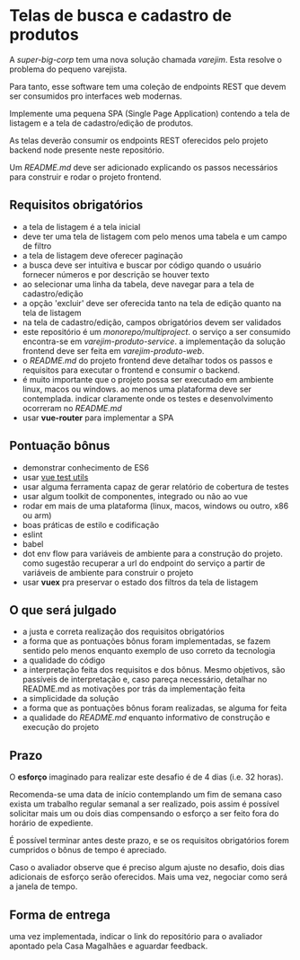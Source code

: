# Telas de busca e cadastro de produtos

A _super-big-corp_ tem uma nova solução chamada _varejim_. Esta resolve o
problema do pequeno varejista.

Para tanto, esse software tem uma coleção de endpoints REST que devem ser
consumidos pro interfaces web modernas.

Implemente uma pequena SPA (Single Page Application) contendo a tela de listagem
e a tela de cadastro/edição de produtos.

As telas deverão consumir os endpoints REST oferecidos pelo projeto backend node
presente neste repositório.

Um _README.md_ deve ser adicionado explicando os passos necessários para
construir e rodar o projeto frontend.

## Requisitos obrigatórios

- a tela de listagem é a tela inicial
- deve ter uma tela de listagem com pelo menos uma tabela e um campo de filtro
- a tela de listagem deve oferecer paginação
- a busca deve ser intuitiva e buscar por código quando o usuário fornecer
  números e por descrição se houver texto
- ao selecionar uma linha da tabela, deve navegar para a tela de cadastro/edição
- a opção 'excluir' deve ser oferecida tanto na tela de edição quanto na tela de
  listagem
- na tela de cadastro/edição, campos obrigatórios devem ser validados
- este repositório é um _monorepo/multiproject_. o serviço a ser consumido
  encontra-se em _varejim-produto-service_. a implementação da solução frontend
  deve ser feita em _varejim-produto-web_.
- o _README.md_ do projeto frontend deve detalhar todos os passos e requisitos
  para executar o frontend e consumir o backend.
- é muito importante que o projeto possa ser executado em ambiente linux, macos
  ou windows. ao menos uma plataforma deve ser contemplada. indicar claramente
  onde os testes e desenvolvimento ocorreram no _README.md_
- usar **vue-router** para implementar a SPA
  
## Pontuação bônus

- demonstrar conhecimento de ES6
- usar [vue test utils](https://vue-test-utils.vuejs.org/installation/#semantic-versioning)
- usar alguma ferramenta capaz de gerar relatório de cobertura de testes
- usar algum toolkit de componentes, integrado ou não ao vue
- rodar em mais de uma plataforma (linux, macos, windows ou outro, x86 ou arm)
- boas práticas de estilo e codificação
- eslint
- babel
- dot env flow para variáveis de ambiente para a construção do projeto. como
  sugestão recuperar a url do endpoint do serviço a partir de variáveis de
  ambiente para construir o projeto
- usar **vuex** pra preservar o estado dos filtros da tela de listagem

## O que será julgado

- a justa e correta realização dos requisitos obrigatórios
- a forma que as pontuações bônus foram implementadas, se fazem sentido pelo
  menos enquanto exemplo de uso correto da tecnologia
- a qualidade do código
- a interpretação feita dos requisitos e dos bônus. Mesmo objetivos, são
  passíveis de interpretação e, caso pareça necessário, detalhar no README.md as
  motivações por trás da implementação feita
- a simplicidade da solução
- a forma que as pontuações bônus foram realizadas, se alguma for feita
- a qualidade do _README.md_ enquanto informativo de construção e execução do
  projeto

## Prazo

O **esforço** imaginado para realizar este desafio é de 4 dias (i.e. 32 horas).

Recomenda-se uma data de início contemplando um fim de semana caso exista um
trabalho regular semanal a ser realizado, pois assim é possível solicitar mais
um ou dois dias compensando o esforço a ser feito fora do horário de expediente.

É possível terminar antes deste prazo, e se os requisitos obrigatórios forem
cumpridos o bônus de tempo é apreciado.

Caso o avaliador observe que é preciso algum ajuste no desafio, dois dias
adicionais de esforço serão oferecidos. Mais uma vez, negociar como será a
janela de tempo.

## Forma de entrega

uma vez implementada, indicar o link do repositório para o avaliador apontado
pela Casa Magalhães e aguardar feedback.
